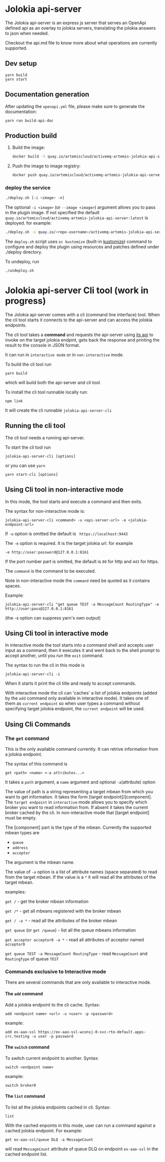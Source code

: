 # Jolokia api-server

The Jolokia api-server is an express js server that serves an OpenApi defined
api as an overlay to jolokia servers, translating the jolokia answers to json
when needed.

Checkout the api.md file to know more about what operations are currently
supported.

## Dev setup

```
yarn build
yarn start
```

## Documentation generation

After updating the `openapi.yml` file, please make sure to generate the
documentation:

```
yarn run build-api-doc
```

## Production build

1. Build the image:
   ```sh
   docker build -t quay.io/artemiscloud/activemq-artemis-jolokia-api-server:latest .
   ```
2. Push the image to image registry:
   ```sh
   docker push quay.io/artemiscloud/activemq-artemis-jolokia-api-server:latest
   ```

### deploy the service

```sh
./deploy.sh [-i <image> -n]
```

The optional `-i <image>` (or `--image <image>`) argument allows you to pass in
the plugin image. If not specified the default
`quay.io/artemiscloud/activemq-artemis-jolokia-api-server:latest` is
deployed. for example:

```sh
./deploy.sh -i quay.io/<repo-username>/activemq-artemis-jolokia-api-server:1.0.1
```

The `deploy.sh` script uses `oc kustomize` (built-in
[kustomize](https://github.com/kubernetes-sigs/kustomize)) command to configure
and deploy the plugin using resources and patches defined under ./deploy
directory.

To undeploy, run

```sh
./undeploy.sh
```

# Jolokia api-server Cli tool (work in progress)

The Jolokia api-server comes with a cli (command line interface) tool. When the cli tool starts it connects to the api-server and can access the jolokia endpoints.

The cli tool takes a **command** and requests the api-server using [its api](src/config/openapi.yml) to invoke on the target jolokia endpint, gets back the response and printing the result to the console in JSON format.

It can run in `interactive mode` or in `non-interactive` mode.

To build the cli tool run

```
yarn build
```

which will build both the api-server and cli tool.

To install the cli tool runnable locally run:

```
npm link
```
It will create the cli runnable `jolokia-api-server-cli`

## Running the cli tool

The cli tool needs a running api-server.

To start the cli tool run

```
jolokia-api-server-cli [options]
```

or you can use `yarn`

```
yarn start-cli [options]
```

## Using Cli tool in non-interactive mode

In this mode, the tool starts and execute a command and then exits.

The syntax for non-interactive mode is:

```
jolokia-api-server-cli <command> -u <api-server-url> -e <jolokia-endpoint-url>
```

If `-u` option is omitted the default is ` https://localhost:9443`

The `-e` option is required. It is the target jolokia url. for example

```
-e http://user:password@127.0.0.1:8161
```

If the port number part is omitted, the default
is `80` for http and `443` for https.

The `command` is the command to be executed.

Note in non-interactive mode the `command` need be quoted as it contains spaces.

Example:

```
jolokia-api-server-cli "get queue TEST -a MessageCount RoutingType" -e http://user:pass@127.0.0.1:8161
```

(the -s option can suppress yarn's own output)

## Using Cli tool in interactive mode

In interactive mode the tool starts into a command shell and
accepts user input as a command, then it executes it and went
back to the shell prompt to accept another, until you run the `exit`
command.

The syntax to run the cli in this mode is

```
jolokia-api-server-cli -i
```

When it starts it print the cli title and ready to accept
commands.

With interactive mode the cli can 'caches' a list of jolokia endpoints (added by the `add` command
only available in interactive mode). It takes one of them as `current endpoint` so when user types
a command without specifying target jolokia endpoint, the `current endpoint` will be used.

## Using Cli Commands

### The `get` command

This is the only available command currently. It can retrive
information from a jolokia endpoint.

The syntax of this command is

```
get <path> <name> <-a attributes...>
```

It takes a `path` argument, a `name` argument and optional `-a`(attribute) option

The value of path is a string representing a target mbean from which you want to get information.
It takes the form [target endpoint]/[component]. The `target endpoint` in `interactive` mode allows
you to specify which broker you want to read information from. If absent it takes the current broker
cached by the cli. In non-interactive mode that [target endpoint] must be empty.

The [component] part is the type of the mbean. Currently the supported mbean types are

- `queue`
- `address`
- `acceptor`

The <name> argument is the mbean name.

The value of `-a` option is a list of attribute names (space separated) to read from the target mbean.
If the value is a `*` it will read all the attributes of the target mbean.

examples:

`get /` - get the broker mbean information

`get /*` - get all mbeans registered with the broker mbean

`get / -a *` - read all the attributes of the broker mbean

`get queue` (or `get /queue`) - list all the queue mbeans information

`get acceptor acceptor0 -a *` - read all attributes of acceptor named `acceptor0`

`get queue TEST -a MessageCount RoutingType` - read `MessageCount` and `RoutingType` of queue `TEST`

### Commands exclusive to Interactive mode

There are several commands that are only available to interactive mode.

#### The `add` command

Add a jolokia endpoint to the cli cache. Syntax:

```
add <endpoint name> <url> -u <user> -p <password>
```

example:

```
add ex-aao-ssl https://ex-aao-ssl-wconsj-0-svc-rte-default.apps-crc.testing -u user -p password
```

#### The `switch` command

To switch current endpoint to another. Syntax:

```
switch <endpoint name>
```

example:

```
switch broker0
```

#### The `list` command

To list all the jolokia endpoints cached in cli. Syntax:

```
list
```

With the cached enpoints in this mode, user can run a command against a cached jolokia endpoint.
For example:

`get ex-aao-ssl/queue DLQ -a MessageCount`

will read `MessageCount` attribute of queue DLQ on endpoint `ex-aao-ssl` in the cached endpoint list.
